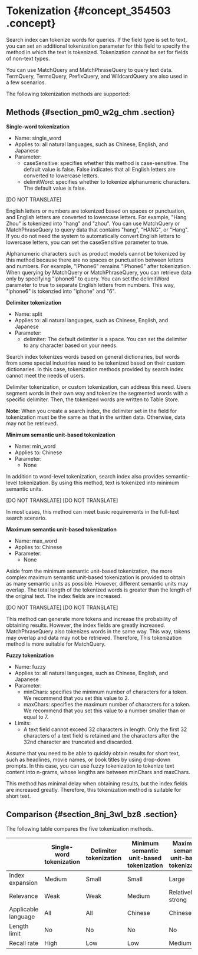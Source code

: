# Tokenization {#concept_354503 .concept}

Search index can tokenize words for queries. If the field type is set to text, you can set an additional tokenization parameter for this field to specify the method in which the text is tokenized. Tokenization cannot be set for fields of non-text types.

You can use MatchQuery and MatchPhraseQuery to query text data. TermQuery, TermsQuery, PrefixQuery, and WildcardQuery are also used in a few scenarios.

The following tokenization methods are supported:

## Methods {#section_pm0_w2g_chm .section}

 **Single-word tokenization** 

-   Name: single\_word
-   Applies to: all natural languages, such as Chinese, English, and Japanese
-   Parameter:
    -   caseSensitive: specifies whether this method is case-sensitive. The default value is false. False indicates that all English letters are converted to lowercase letters.
    -   delimitWord: specifies whether to tokenize alphanumeric characters. The default value is false.

\[DO NOT TRANSLATE\]

English letters or numbers are tokenized based on spaces or punctuation, and English letters are converted to lowercase letters. For example, "Hang Zhou" is tokenized into "hang" and "zhou". You can use MatchQuery or MatchPhraseQuery to query data that contains "hang", "HANG", or "Hang". If you do not need the system to automatically convert English letters to lowercase letters, you can set the caseSensitive parameter to true.

Alphanumeric characters such as product models cannot be tokenized by this method because there are no spaces or punctuation between letters and numbers. For example, "IPhone6" remains "IPhone6" after tokenization. When querying by MatchQuery or MatchPhraseQuery, you can retrieve data only by specifying "iphone6" to query. You can set the delimitWord parameter to true to separate English letters from numbers. This way, "iphone6" is tokenzied into "iphone" and "6".

 **Delimiter tokenization** 

-   Name: split
-   Applies to: all natural languages, such as Chinese, English, and Japanese
-   Parameter:
    -   delimiter: The default delimiter is a space. You can set the delimiter to any character based on your needs.

Search index tokenizes words based on general dictionaries, but words from some special industries need to be tokenized based on their custom dictionaries. In this case, tokenization methods provided by search index cannot meet the needs of users.

Delimiter tokenization, or custom tokenization, can address this need. Users segment words in their own way and tokenize the segmented words with a specific delimiter. Then, the tokenized words are written to Table Store.

**Note:** When you create a search index, the delimiter set in the field for tokenization must be the same as that in the written data. Otherwise, data may not be retrieved.

 **Minimum semantic unit-based tokenization** 

-   Name: min\_word
-   Applies to: Chinese
-   Parameter:
    -   None

In addition to word-level tokenization, search index also provides semantic-level tokenization. By using this method, text is tokenized into minimum semantic units.

\[DO NOT TRANSLATE\] \[DO NOT TRANSLATE\]

In most cases, this method can meet basic requirements in the full-text search scenario.

 **Maximum semantic unit-based tokenization** 

-   Name: max\_word
-   Applies to: Chinese
-   Parameter:
    -   None

Aside from the minimum semantic unit-based tokenization, the more complex maximum semantic unit-based tokenization is provided to obtain as many semantic units as possible. However, different semantic units may overlap. The total length of the tokenized words is greater than the length of the original text. The index fields are increased.

\[DO NOT TRANSLATE\] \[DO NOT TRANSLATE\]

This method can generate more tokens and increase the probability of obtaining results. However, the index fields are greatly increased. MatchPhraseQuery also tokenizes words in the same way. This way, tokens may overlap and data may not be retrieved. Therefore, This tokenization method is more suitable for MatchQuery.

 **Fuzzy tokenization** 

-   Name: fuzzy
-   Applies to: all natural languages, such as Chinese, English, and Japanese
-   Parameter:
    -   minChars: specifies the minimum number of characters for a token. We recommend that you set this value to 2.
    -   maxChars: specifies the maximum number of characters for a token. We recommend that you set this value to a number smaller than or equal to 7.
-   Limits:
    -   A text field cannot exceed 32 characters in length. Only the first 32 characters of a text field is retained and the characters after the 32nd character are truncated and discarded.

Assume that you need to be able to quickly obtain results for short text, such as headlines, movie names, or book titles by using drop-down prompts. In this case, you can use fuzzy tokenization to tokenize text content into n-grams, whose lengths are between minChars and maxChars.

This method has minimal delay when obtaining results, but the index fields are increased greatly. Therefore, this tokenization method is suitable for short text.

## Comparison {#section_8nj_3wl_bz8 .section}

The following table compares the five tokenization methods.

| |Single-word tokenization|Delimiter tokenization|Minimum semantic unit-based tokenization|Maximum semantic unit-based tokenization|Fuzzy tokenization|
|--|------------------------|----------------------|----------------------------------------|----------------------------------------|------------------|
|Index expansion|Medium|Small|Small|Large|Huge|
|Relevance|Weak|Weak|Medium|Relatively strong|Relatively strong|
|Applicable language|All|All|Chinese|Chinese|All|
|Length limit|No|No|No|No|32 characters|
|Recall rate|High|Low|Low|Medium|Medium|

